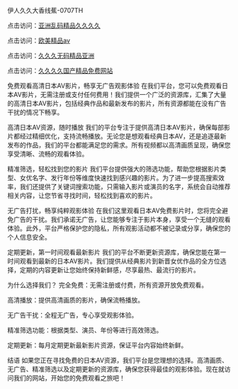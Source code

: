 伊人久久大香线蕉-0707TH

点击访问：<a href="https://bsdf-5f5.pages.dev/">亚洲乱码精品久久久久</a>

点击访问：<a href="https://gfd-5xg.pages.dev/">欧美精品aⅴ</a>

点击访问：<a href="https://cfad.pages.dev/">久久久无码精品亚洲</a>

点击访问：<a href="https://fdhf-454.pages.dev/">久久久久国产精品免费网站</a>



免费观看高清日本AV影片，畅享无广告观影体验
在我们平台，您可以免费观看日本AV影片，无需注册或支付任何费用！我们提供一个广泛的资源库，汇集了大量的高清日本AV影片，包括经典作品和最新发布的影片，所有资源都能在没有广告干扰的情况下畅享。

高清日本AV资源，随时播放
我们的平台专注于提供高清日本AV影片，确保每部影片都经过精细优化，支持流畅播放。无论您是想观看经典日本AV，还是追逐最新发布的作品，我们的平台都能满足您的需求。所有视频都以高清画质呈现，确保您享受清晰、流畅的观看体验。

精准筛选，轻松找到您的影片
我们平台提供强大的筛选功能，帮助您根据影片类型、女优名字、发行年份等维度快速找到感兴趣的影片。为了进一步提高搜索效率，我们还提供了关键词搜索功能，只需输入影片或演员的名字，系统会自动推荐相关内容，让您节省寻找时间，轻松找到喜欢的影片。

无广告打扰，畅享纯粹观影体验
在我们这里观看日本AV免费影片时，您将完全避免广告的干扰。我们承诺无广告，让您能够专注于影片本身，享受一个无缝的观看体验。此外，平台严格保护您的隐私，所有观影活动都不被记录或分享，确保您的个人信息安全。

定期更新，第一时间观看最新影片
我们的平台不断更新资源库，确保您能在第一时间观看到最新的日本AV影片。我们提供从经典影片到新晋女优作品的全方位选择，定期的内容更新让您始终保持新鲜感，尽享最热、最流行的影片。

为什么选择我们？
完全免费：无需注册或付费，所有资源开放免费观看。

高清播放：提供高清画质的影片，确保流畅播放。

无广告干扰：全程无广告，专心享受观影体验。

精准筛选功能：根据类型、演员、年份等进行高效筛选。

定期更新：每月定期更新最新影片资源，保证平台内容始终新鲜。

结语
如果您正在寻找免费的日本AV资源，我们平台是您理想的选择。高清画质、无广告、精准筛选以及定期更新的资源库，确保您获得最佳的观影体验。现在就访问我们的网站，开始您的免费观看之旅吧！





<span style="display:none;">[Canonical link]( https://github.com/kd4616945/84616 ）</span>
